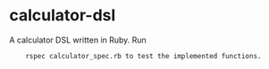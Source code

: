 calculator-dsl
==============

A calculator DSL written in Ruby.  Run

```
	rspec calculator_spec.rb to test the implemented functions.
```

